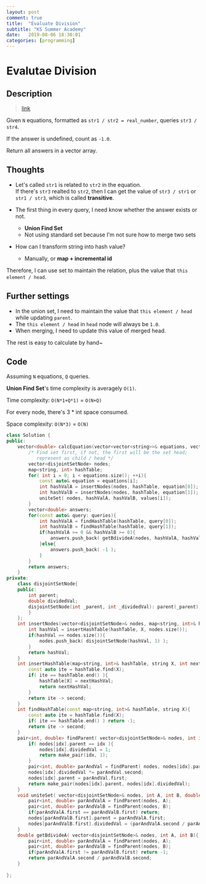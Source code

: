 ```yaml
---
layout: post
comment: true
title:  "Evaluate Division"
subtitle: "KS Summer Academy"
date:   2019-08-06 18:30:01
categories: [programming]
---		
```

		

# Evalutae Division

## Description

> [link](https://leetcode.com/problems/evaluate-division/)

Given `N` equations, formatted as `str1 / str2 = real_number`, queries `str3 / str4`.

If the answer is undefined, count as `-1.0`.

Return all answers in a vector array.


## Thoughts

* Let's called `str1` is related to `str2` in the equation.  
  If there's `str3` realted to `str2`, then I can get the value of `str3 / str1` or `str1 / str3`, which is called **transitive**.
  
* The first thing in every query, I need know whether the answer exists or not.		
  * **Union Find Set**
  * Not using standard set because I'm not sure how to merge two sets
  
* How can I transform string into hash value?
  * Manually, or **map + incremental id**
  
Therefore, I can use set to maintain the relation, plus the value that `this element / head`.

## Further settings

* In the union set, I need to maintain the value that `this element / head` while updating `parent`.
* The `this element / head` in `head` node will always be `1.0`.
* When merging, I need to update this value of merged head.

The rest is easy to calculate by hand~

## Code 

Assuming `N` equations, `Q` queries.

**Union Find Set**'s time complexity is averagely `O(1)`.

Time complexity: `O(N*1+Q*1)` = `O(N+Q)`

For every node, there's 3 * int space consumed.

Space complexity: `O(N*3)` = `O(N)`
	
```c++
class Solution {
public:
    vector<double> calcEquation(vector<vector<string>>& equations, vector<double>& values, vector<vector<string>>& queries) {
        /* Find set first, if not, the first will be the set head;
           represent as child / head */
        vector<disjointSetNode> nodes;
        map<string, int> hashTable;
        for( int i = 0; i < equations.size(); ++i){
            const auto& equation = equations[i];
            int hashValA = insertNodes(nodes, hashTable, equation[0]);
            int hashValB = insertNodes(nodes, hashTable, equation[1]);
            uniteSet( nodes, hashValA, hashValB, values[i]);
        }
        vector<double> answers;
        for(const auto& query: queries){
            int hashValA = findHashTable(hashTable, query[0]);
            int hashValB = findHashTable(hashTable, query[1]);
            if(hashValA >= 0 && hashValB >= 0){
                answers.push_back( getBdivideA(nodes, hashValA, hashValB) );
            }else{
                answers.push_back( -1 );
            }
        }
        return answers;
    }
private:
    class disjointSetNode{
    public:
        int parent;
        double dividedVal;
        disjointSetNode(int _parent, int _dividedVal): parent(_parent), dividedVal(_dividedVal){
        }   
    };
    int insertNodes(vector<disjointSetNode>& nodes, map<string, int>& hashTable, string X ){
        int hashVal = insertHashTable(hashTable, X, nodes.size());
        if(hashVal == nodes.size()){
            nodes.push_back( disjointSetNode(hashVal, 1) );
        }
        return hashVal;
    }
    int insertHashTable(map<string, int>& hashTable, string X, int nextHashVal){
        const auto ite = hashTable.find(X);
        if( ite == hashTable.end() ){
            hashTable[X] = nextHashVal;
            return nextHashVal;
        }
        return ite -> second;
    }
    int findHashTable(const map<string, int>& hashTable, string X){
        const auto ite = hashTable.find(X);
        if( ite == hashTable.end() ) return -1;
        return ite -> second;
    }
    pair<int, double> findParent( vector<disjointSetNode>& nodes, int idx ){
        if( nodes[idx].parent == idx ){
            nodes[idx].dividedVal = 1;
            return make_pair(idx, 1);
        }
        pair<int, double> parAndVal = findParent( nodes, nodes[idx].parent);
        nodes[idx].dividedVal *= parAndVal.second;
        nodes[idx].parent = parAndVal.first;
        return make_pair(nodes[idx].parent, nodes[idx].dividedVal);
    }
    void uniteSet( vector<disjointSetNode>& nodes, int A, int B, double BdivideA){
        pair<int, double> parAndValA = findParent(nodes, A);
        pair<int, double> parAndValB = findParent(nodes, B);
        if(parAndValA.first == parAndValB.first) return;
        nodes[parAndValB.first].parent = parAndValA.first;
        nodes[parAndValB.first].dividedVal = (parAndValA.second / parAndValB.second) / BdivideA;
    }
    double getBdivideA( vector<disjointSetNode>& nodes, int A, int B){
        pair<int, double> parAndValA = findParent(nodes, A);
        pair<int, double> parAndValB = findParent(nodes, B);
        if(parAndValA.first != parAndValB.first) return -1;
        return parAndValA.second / parAndValB.second;
    }
    
};
```

